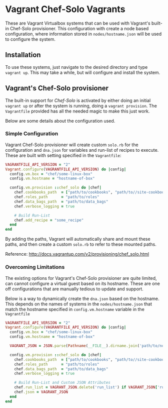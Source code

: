 # Vagrant Chef-Solo Vagrants

These are Vagrant Virtualbox systems that can be used with Vagrant's built-in Chef-Solo provisioner. This configuration with create a node based configuration, where information stored in `nodes/hostname.json` will be used to configure the system.

## Installation

To use these systems, just navigate to the desired directory and type `vagrant up`.  This may take a while, but will configure and install the system.

## Vagrant's Chef-Solo provisioner

The built-in support for *Chef-Solo* is activated by either doing an initial `vagrant up` or after the system is running, doing a `vagrant provision`.  The `Vagrantfile` provided has all the needed magic to make this just work.

Below are some details about the configuration used.

### Simple Configuration

Vagrant Chef-Solo provisioner will create custom `solo.rb` for the configuration and `dna.json` for variables and run-list of recipes to execute.  These are built with setting specified in the `Vagrantfile`:

```ruby
VAGRANTFILE_API_VERSION = "2"
Vagrant.configure(VAGRANTFILE_API_VERSION) do |config|
  config.vm.box = "chef/some-linux-box"
  config.vm.hostname = "hostname-of-box"

  config.vm.provision ::chef_solo do |chef|
    chef.cookbooks_path  = ["path/to/cookbooks", "path/to//site-cookbooks"]
    chef.roles_path      = "path/to/roles"
    chef.data_bags_path  = "path/to/data_bags"
    chef.verbose_logging = true

    # Build Run-List
    chef.add_recipe = "some_recipe"
  end
end
```

By adding the paths, Vagrant will automatically share and mount these paths, and then create a custom `solo.rb` to refer to these mounted paths.

Reference: http://docs.vagrantup.com/v2/provisioning/chef_solo.html

### Overcoming Limitations

The existing options for Vagrant's Chef-Solo provisioner are quite limited, can cannot configure a virtual guest based on its hostname.  These are one off configurations that are manually tedious to update and support.  

Below is a way to dynamically create the `dna.json` based on the hostname.  This depends on the names of systems in the `nodes/hostname.json` that match the hostname specified in `config.vm.hostname` variable in the `Vagrantfile`

```ruby
VAGRANTFILE_API_VERSION = "2"
Vagrant.configure(VAGRANTFILE_API_VERSION) do |config|
  config.vm.box = "chef/some-linux-box"
  config.vm.hostname = "hostname-of-box"

  VAGRANT_JSON = JSON.parse(Pathname(__FILE__).dirname.join('path/to/nodes', "#{config.vm.hostname}.json").read)

  config.vm.provision ::chef_solo do |chef|
    chef.cookbooks_path  = ["path/to/cookbooks", "path/to//site-cookbooks"]
    chef.roles_path      = "path/to/roles"
    chef.data_bags_path  = "path/to/data_bags"
    chef.verbose_logging = true

    # Build Run-List and Custom JSON Attributes
    chef.run_list = VAGRANT_JSON.delete('run_list') if VAGRANT_JSON['run_list']
    chef.json = VAGRANT_JSON
  end
end  
```

